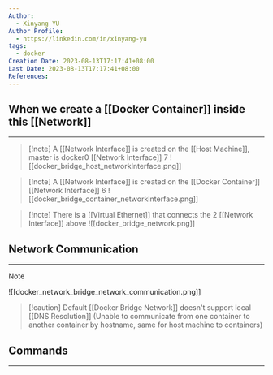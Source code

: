 ```yaml
---
Author:
  - Xinyang YU
Author Profile:
  - https://linkedin.com/in/xinyang-yu
tags:
  - docker
Creation Date: 2023-08-13T17:17:41+08:00
Last Date: 2023-08-13T17:17:41+08:00
References:
---
```

## When we create a [[Docker Container]] inside this [[Network]]
---
>[!note] A [[Network Interface]] is created on the [[Host Machine]], master is docker0
>[[Network Interface]] 7
>![[docker_bridge_host_networkInterface.png]]

>[!note] A [[Network Interface]] is created on the [[Docker Container]]
>[[Network Interface]] 6
>![[docker_bridge_container_networkInterface.png]]

>[!note] There is a [[Virtual Ethernet]] that connects the 2 [[Network Interface]] above
>![[docker_bridge_network.png]]

## Network Communication
---
>[!note]
>![[docker_network_bridge_network_communication.png]]
>>[!caution] Default [[Docker Bridge Network]] doesn't support local [[DNS Resolution]] (Unable to communicate from one container to another container by hostname, same for host machine to containers)


## Commands
---